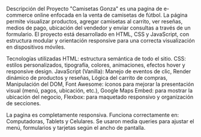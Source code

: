 Descripción del Proyecto
"Camisetas Gonza" es una pagina de e-commerce online enfocada en la venta de camisetas de fútbol.
La página permite visualizar productos, agregar camisetas al carrito, ver reseñas, medios de pago, ubicación del vendedor y enviar consultas a través de un formulario.
El proyecto está desarrollado en HTML, CSS y JavaScript, con estructura modular y orientación responsive para una correcta visualización en dispositivos móviles.

Tecnologías utilizadas
HTML: estructura semántica de todo el sitio.
CSS: estilos personalizados, tipografía, colores, animaciones, efectos hover y responsive design.
JavaScript (Vanilla): Manejo de eventos de clic, Render dinámico de productos y reseñas, Lógica del carrito de compras, Manipulación del DOM, Font Awesome: íconos para mejorar la presentación visual (menú, pagos, ubicación, etc.), Google Maps Embed: para mostrar la ubicación del negocio, Flexbox: para maquetado responsivo y organización de secciones.

La pagina es completamente responsiva. Funciona correctamente en: Computadoras, Tablets y Celulares.
Se usaron media queries para ajustar el menú, formularios y tarjetas según el ancho de pantalla.